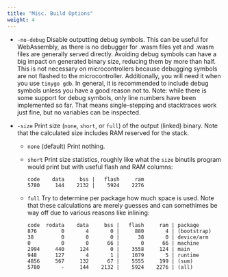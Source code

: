 ```yaml
---
title: "Misc. Build Options"
weight: 4
---
```


- `-no-debug`
Disable outputting debug symbols. This can be useful for WebAssembly, as there is no debugger for .wasm files yet and .wasm files are generally served directly. Avoiding debug symbols can have a big impact on generated binary size, reducing them by more than half.
This is not necessary on microcontrollers because debugging symbols are not flashed to the microcontroller. Additionally, you will need it when you use `tinygo gdb`. In general, it is recommended to include debug symbols unless you have a good reason not to.
Note: while there is some support for debug symbols, only line numbers have been implemented so far. That means single-stepping and stacktraces work just fine, but no variables can be inspected.

- `-size`
    Print size (``none``, ``short``, or ``full``) of the output (linked) binary. Note that the calculated size includes RAM reserved for the stack.

    - `none` (default)
        Print nothing.
    
    - `short`
        Print size statistics, roughly like what the ``size`` binutils program would print but with useful flash and RAM columns:
        ```
        code    data     bss |   flash     ram
        5780     144    2132 |    5924    2276
        ```
    
    - `full`
        Try to determine per package how much space is used. Note that these calculations are merely guesses and can somethimes be way off due to various reasons like inlining:
        ```
        code  rodata    data     bss |   flash     ram | package
        876        0       4       0 |     880       4 | (bootstrap)
        38         0       0       0 |      38       0 | device/arm
        0          0       0      66 |       0      66 | machine
        2994     440     124       0 |    3558     124 | main
        948      127       4       1 |    1079       5 | runtime
        4856     567     132      67 |    5555     199 | (sum)
        5780       -     144    2132 |    5924    2276 | (all)
        ```
